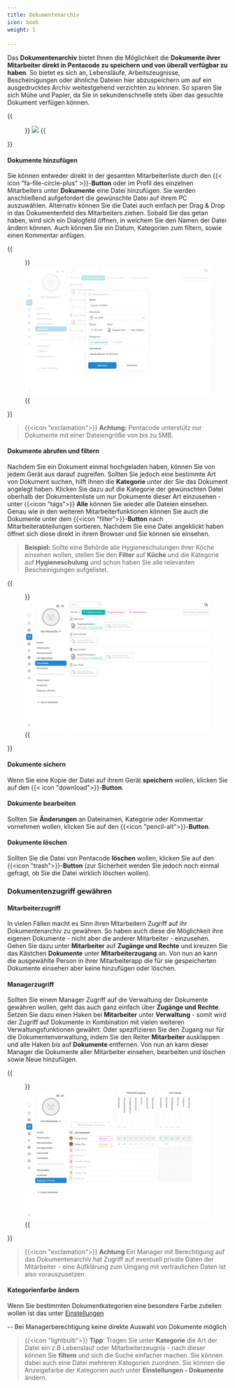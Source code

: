 ```yaml
---
title: Dokumentenarchiv
icon: book
weight: 1

---
```


Das **Dokumentenarchiv** bietet Ihnen die Möglichkeit die **Dokumente ihrer Mitarbeiter direkt in Pentacode zu speichern und von überall verfügbar zu haben**. So bietet es sich an, Lebensläufe, Arbeitszeugnisse, Bescheinigungen oder ähnliche Dateien hier abzuspeichern um auf ein ausgedrucktes Archiv weitestgehend verzichten zu können. So sparen Sie sich Mühe und Papier, da Sie in sekundenschnelle stets über das gesuchte Dokument verfügen können. 

{{<figure caption = "Hier können Sie die gespeicherten Datein all ihrer Mitarbeiter einsehen.">}}
<img src = "dokumentenübersicht.png" />
{{</figure>}}

#### Dokumente hinzufügen

Sie können entweder direkt in der gesamten Mitarbeiterliste durch den {{< icon "fa-file-circle-plus" >}}-**Button** oder im Profil des einzelnen Mitarbeiters unter **Dokumente** eine Datei hinzufügen. Sie werden anschließend aufgefordert die gewünschte Datei auf ihrem PC auszuwählen. Alternativ können Sie die Datei auch einfach per Drag & Drop in das Dokumentenfeld des Mitarbeiters ziehen. Sobald Sie das getan haben, wird sich ein Dialogfeld öffnen, in welchem Sie den Namen der Datei ändern können. Auch können Sie ein Datum, Kategorien zum filtern, sowie einen Kommentar anfügen.

{{<figure caption = "Der Name der Datei sowie das aktuelle Datum werden im Normalfall übernommen.">}}
<img src = "eingabefenster.png" />
{{</figure>}}

> {{<icon "exclamation">}} **Achtung:** Pentacode unterstütz nur Dokumente mit einer Dateiengröße von bis zu 5MB.

#### Dokumente abrufen und filtern
Nachdem Sie ein Dokument einmal hochgeladen haben, können Sie von jedem Gerät aus darauf zugreifen. Sollten Sie jedoch eine bestimmte Art von Dokument suchen, hilft ihnen die **Kategorie** unter der Sie das Dokument angelegt haben. Klicken Sie dazu auf die Kategorie der gewünschten Datei oberhalb der Dokumentenliste um nur Dokumente dieser Art einzusehen - unter {{<icon "tags">}} **Alle** können Sie wieder alle Dateien einsehen. Genau wie in den weiteren Mitarbeiterfunktionen können Sie auch die Dokumente unter dem {{<icon "filter">}}-**Button** nach Mitarbeiterabteilungen sortieren. Nachdem Sie eine Datei angeklickt haben öffnet sich diese direkt in ihrem Browser und Sie können sie einsehen. 

> **Beispiel:** Sollte eine Behörde alle Hygieneschulungen ihrer Köche einsehen wollen, stellen Sie den **Filter** auf **Küche** und die Kategorie auf **Hygieneschulung** und schon haben Sie alle relevanten Bescheinigungen aufgelistet. 

{{<figure caption = "Hier wurde nach Küchenabteilung und der Dokumentenkategorie Hygieneschulungen gesucht">}}
<img src = "beispielfilter.png" />
{{</figure>}}

#### Dokumente sichern

Wenn Sie eine Kopie der Datei auf ihrem Gerät **speichern** wollen, klicken Sie auf den {{< icon "download">}}-**Button**.

#### Dokumente bearbeiten

Sollten Sie **Änderungen** an Dateinamen, Kategorie oder Kommentar vornehmen wollen, klicken Sie auf den {{<icon "pencil-alt">}}-**Button**.

#### Dokumente löschen

Sollten Sie die Datei von Pentacode **löschen** wollen, klicken Sie auf den {{<icon "trash">}}-**Button** (zur Sicherheit werden Sie jedoch noch einmal gefragt, ob Sie die Datei wirklich löschen wollen). 


### Dokumentenzugriff gewähren 


#### Mitarbeiterzugriff

In vielen Fällen macht es Sinn ihren Mitarbeitern Zugriff auf ihr Dokumentenarchiv zu gewähren. So haben auch diese die Möglichkeit ihre eigenen Dokumente - nicht aber die anderer Mitarbeiter - einzusehen. Gehen Sie dazu unter **Mitarbeiter** auf **Zugänge und Rechte** und kreuzen Sie das Kästchen **Dokumente** unter **Mitarbeiterzugang** an. Von nun an kann die ausgewählte Person in ihrer Mitarbeiterapp die für sie gespeicherten Dokumente einsehen aber keine hinzufügen oder löschen.

#### Managerzugriff

Sollten Sie einem Manager Zugriff auf die Verwaltung der Dokumente gewähren wollen, geht das auch ganz einfach über **Zugänge und Rechte**. Setzen Sie dazu einen Haken bei **Mitarbeiter** unter **Verwaltung** - somit wird der Zugriff auf Dokumente in Kombination mit vielen weiteren Verwaltungsfunktionen gewährt. Oder spezifizieren Sie den Zugang nur für die Dokumentenverwaltung, indem Sie den Reiter **Mitarbeiter** ausklappen und alle Haken bis auf **Dokumente** entfernen. Von nun an kann dieser Manager die Dokumente aller Mitarbeiter einsehen, bearbeiten und löschen sowie Neue hinzufügen.

{{<figure caption = "Erteilen Sie einem Manager die Berechtigung **Mitarbeiter** kann er automatisch auch das Dokumentenarchiv bearbeiten">}}
<img src = "dokumentenberechtigung.png" />
{{</figure>}}

>{{<icon "exclamation">}} **Achtung** Ein Manager mit Berechtigung auf das Dokumentenarchiv hat Zugriff auf eventuell private Daten der Mitarbeiter - eine Aufklärung zum Umgang mit vertraulichen Daten ist also vorauszusetzen. 


#### Kategorienfarbe ändern

Wenn Sie bestimmten Dokumentkategorien eine besondere Farbe zuteilen wollen ist das unter [Einstellungen](hilfe/handbuch/Einstellungen/dokumente)


-- Bei Managerberechtigung keine direkte Auswahl von Dokumente möglich


> {{<icon "lightbulb">}} **Tipp**: Tragen Sie unter **Kategorie** die Art der Datei ein z.B Lebenslauf oder Mitarbeiterzeugnis - nach dieser können Sie **filtern** und sich die Suche einfacher machen. Sie können dabei auch eine Datei mehreren Kategorien zuordnen. Sie können die Anzeigefarbe der Kategorien auch unter **Einstellungen - Dokumente** ändern.
